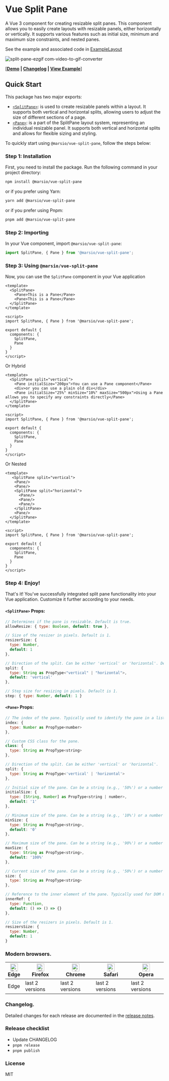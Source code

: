 # Vue Split Pane 

A Vue 3 component for creating resizable split panes. This component allows you to easily create layouts with resizable panels, either horizontally or vertically. It supports various features such as initial size, minimum and maximum size constraints, and nested panes.

See the example and associated code in [ExampleLayout](/example/example.js)

![split-pane-ezgif com-video-to-gif-converter](https://github.com/user-attachments/assets/e139017e-3801-4c59-b6c9-8cb1083ab449)

[**[Demo](http://110.41.33.162:9005/) | [Changelog](/CHANGELOG.md) | [View Example](/example/example.js)**]

## Quick Start

This package has two major exports:

* [`<SplitPane>`](/lib/SplitPane.tsx): is used to create resizable panels within a layout. It supports both vertical and horizontal splits, allowing users to adjust the size of different sections of a page.
* [`<Pane>`](/lib/Pane.tsx): is a part of the SplitPane layout system, representing an individual resizable panel. It supports both vertical and horizontal splits and allows for flexible sizing and styling.

To quickly start using `@marsio/vue-split-pane`, follow the steps below:

### Step 1: Installation

First, you need to install the package. Run the following command in your project directory:

```bash
npm install @marsio/vue-split-pane
```

or if you prefer using Yarn:

```bash
yarn add @marsio/vue-split-pane
```

or if you prefer using Pnpm:

```bash
pnpm add @marsio/vue-split-pane
```


### Step 2: Importing

In your Vue component, import `@marsio/vue-split-pane`:

```javascript
import SplitPane, { Pane } from '@marsio/vue-split-pane';
```

### Step 3: Using `@marsio/vue-split-pane`

Now, you can use the `SplitPane` component in your Vue application

```vue
<template>
  <SplitPane>
    <Pane>This is a Pane</Pane>
    <Pane>This is a Pane</Pane>
  </SplitPane>     
</template>

<script>
import SplitPane, { Pane } from '@marsio/vue-split-pane';

export default {
  components: {
    SplitPane,
    Pane
  }
}
</script>
```
Or Hybrid

```vue
<template>
  <SplitPane split="vertical">
    <Pane initialSize="200px">You can use a Pane component</Pane>
    <div>or you can use a plain old div</div>
    <Pane initialSize="25%" minSize="10%" maxSize="500px">Using a Pane allows you to specify any constraints directly</Pane>
  </SplitPane>    
</template>

<script>
import SplitPane, { Pane } from '@marsio/vue-split-pane';

export default {
  components: {
    SplitPane,
    Pane
  }
}
</script>
```

Or Nested

```vue
<template>
   <SplitPane split="vertical">
    <Pane/>
    <Pane/>
    <SplitPane split="horizontal">
      <Pane/>
      <Pane/>
      <Pane/>
    </SplitPane>
    <Pane/>
  </SplitPane>  
</template>

<script>
import SplitPane, { Pane } from '@marsio/vue-split-pane';

export default {
  components: {
    SplitPane,
    Pane
  }
}
</script>
```

### Step 4: Enjoy!

That's it! You've successfully integrated split pane functionality into your Vue application. Customize it further according to your needs.


#### `<SplitPane>` Props:

```js
// Determines if the pane is resizable. Default is true.
allowResize: { type: Boolean, default: true },

// Size of the resizer in pixels. Default is 1.
resizerSize: {
  type: Number,
  default: 1
},

// Direction of the split. Can be either 'vertical' or 'horizontal'. Default is 'vertical'.
split: {
  type: String as PropType<"vertical" | "horizontal">,
  default: 'vertical'
},

// Step size for resizing in pixels. Default is 1.
step: { type: Number, default: 1 }
```

#### `<Pane>` Props:

```js
// The index of the pane. Typically used to identify the pane in a list.
index: {
  type: Number as PropType<number>
},

// Custom CSS class for the pane.
class: {
  type: String as PropType<string>
},

// Direction of the split. Can be either 'vertical' or 'horizontal'.
split: {
  type: String as PropType<'vertical' | 'horizontal'>
},

// Initial size of the pane. Can be a string (e.g., '50%') or a number (e.g., 200).
initialSize: {
  type: [String, Number] as PropType<string | number>,
  default: '1'
},

// Minimum size of the pane. Can be a string (e.g., '10%') or a number (e.g., 100px).
minSize: {
  type: String as PropType<string>,
  default: '0'
},

// Maximum size of the pane. Can be a string (e.g., '90%') or a number (e.g., 500px).
maxSize: {
  type: String as PropType<string>,
  default: '100%'
},

// Current size of the pane. Can be a string (e.g., '50%') or a number (e.g., 200).
size: {
  type: String as PropType<string>
},

// Reference to the inner element of the pane. Typically used for DOM manipulation.
innerRef: {
  type: Function,
  default: () => () => {}
},

// Size of the resizers in pixels. Default is 1.
resizersSize: {
  type: Number,
  default: 1
}
```

### Modern browsers.

| [<img src="https://raw.githubusercontent.com/alrra/browser-logos/master/src/edge/edge_48x48.png" alt="Edge" width="24px" height="24px" />](http://godban.github.io/browsers-support-badges/)</br>Edge | [<img src="https://raw.githubusercontent.com/alrra/browser-logos/master/src/firefox/firefox_48x48.png" alt="Firefox" width="24px" height="24px" />](http://godban.github.io/browsers-support-badges/)</br>Firefox | [<img src="https://raw.githubusercontent.com/alrra/browser-logos/master/src/chrome/chrome_48x48.png" alt="Chrome" width="24px" height="24px" />](http://godban.github.io/browsers-support-badges/)</br>Chrome | [<img src="https://raw.githubusercontent.com/alrra/browser-logos/master/src/safari/safari_48x48.png" alt="Safari" width="24px" height="24px" />](http://godban.github.io/browsers-support-badges/)</br>Safari | [<img src="https://raw.githubusercontent.com/alrra/browser-logos/master/src/opera/opera_48x48.png" alt="Opera" width="24px" height="24px" />](http://godban.github.io/browsers-support-badges/)</br>Opera |
| --- | --- | --- | --- | --- |
| Edge | last 2 versions | last 2 versions | last 2 versions | last 2 versions |

### Changelog.

Detailed changes for each release are documented in the [release notes](CHANGELOG.md).

### Release checklist

- Update CHANGELOG
- `pnpm release`
- `pnpm publish`

### License

MIT
